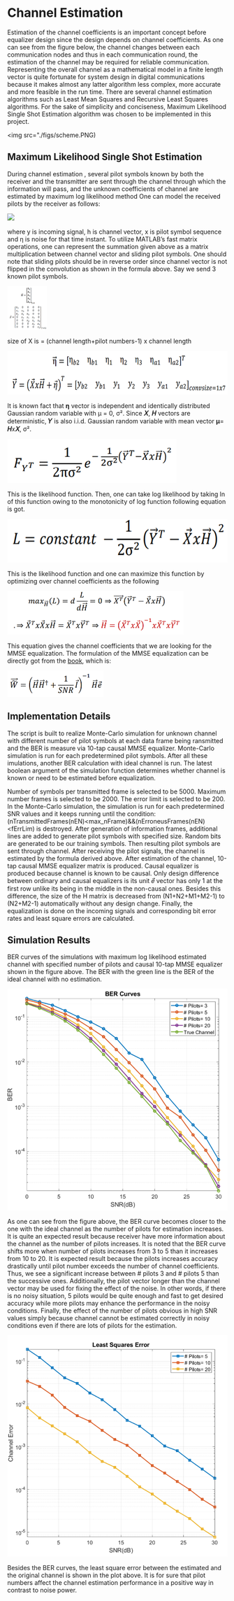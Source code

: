 # Channel Estimation
Estimation of the channel coefficients is an important concept before equalizer design since the design depends on channel coefficients. As one can see from the figure below, the channel changes between each communication nodes and thus in each communication round, the estimation of the channel may be required for reliable communication. Representing the overall channel as a mathematical model in a finite length vector is quite fortunate for system design in digital communications because it makes almost any latter algorithm less complex, more accurate and more feasible in the run time. There are several channel estimation algorithms such as Least Mean Squares and Recursive Least Squares algorithms. For the sake of simplicity and conciseness, Maximum Likelihood Single Shot Estimation algorithm was chosen to be implemented in this project.

<img src="./figs/scheme.PNG)

## Maximum Likelihood Single Shot Estimation
During channel estimation , several pilot symbols known by both the receiver and the transmitter are sent through the channel through which the information will pass, and the unknown coefficients of channel are estimated by maximum log likelihood method
One can model the received pilots by the receiver as follows:

<img src="./figs/eqn1.PNG" height="100">

where y is incoming signal, h is channel vector, x is pilot symbol sequence and η is noise for that time instant. To utilize MATLAB’s fast matrix operations, one can represent the summation given above as a matrix multiplication between channel vector and sliding pilot symbols. One should note that sliding pilots should be in reverse order since channel vector is not flipped in the convolution as shown in the formula above. Say we send 3 known pilot symbols.

<img src="./figs/eqn2.PNG" height="100">

size of X is = (channel length+pilot numbers-1) x channel length

<img src="./figs/eqn3.PNG" height="100">

It is known fact that **η** vector is independent and identically distributed Gaussian random variable with μ = 0, σ². Since **𝑋**, **𝐻** vectors are deterministic, **𝑌** is also i.i.d. Gaussian random variable with mean vector **μ**= **𝐻**𝑥**𝑋**, σ².

<img src="./figs/eqn4.PNG" height="100">

This is the likelihood function. Then, one can take log likelihood by taking ln of this function owing to the monotonicity of log function following equation is got.

<img src="./figs/eqn5.PNG" height="100">

This is the likelihood function and one can maximize this function by optimizing over channel coefficients as the following

<img src="./figs/eqn6.PNG" height="100">

This equation gives the channel coefficients that we are looking for the MMSE equalization. The formulation of the MMSE equalization can be directly got from the [book](https://books.google.com/books/about/Digital_Communications.html?id=HroiQAAACAAJ#:~:text=Digital%20Communications%20is%20a%20classic,depth%20to%20cover%20two%20semesters.), which is:

<img src="./figs/eqn7.PNG" height="60">

## Implementation Details

The script is  built to realize Monte-Carlo simulation for unknown channel with different number of pilot symbols at each data frame being ransmitted and the BER is measure via 10-tap causal MMSE equalizer. Monte-Carlo simulation is run for each predetermined pilot symbols. After all these imulations, another BER calculation with ideal channel is run. The latest boolean argument of the simulation function determines whether channel is 
known or need to be estimated before equalization.

Number of symbols per transmitted frame is selected to be 5000. Maximum number frames is selected to be 2000. The error limit is selected to be 200. In the Monte-Carlo simulation, the simulation is run for each predetermined SNR 
values and it keeps running until the condition:
(nTransmittedFrames(nEN)<max_nFrame)&&(nErroneusFrames(nEN)<fErrLim) 
is destroyed. After generation of information frames, additional lines are added to generate pilot symbols with specified size. Random bits are generated to be our training symbols. Then resulting pilot symbols are sent
through channel. After receiving the pilot signals, the channel is estimated by the formula derived above. After estimation of the channel, 10-tap causal MMSE equalizer matrix is produced. Causal equalizer is produced because channel is known to be causal. Only design difference between ordinary and causal equalizers is its unit 𝑒⃗ vector has only 1 at the first row unlike its being in the middle in the non-causal ones. Besides this difference, the size of the H matrix is decreased from (N1+N2+M1+M2-1) to (N2+M2-1) automatically without any design change. Finally, the equalization is done on the incoming signals and corresponding bit error rates and least square errors are calculated.

## Simulation Results

BER curves of the simulations with maximum log likelihood estimated channel with specified number of pilots and causal 10-tap MMSE equalizer shown in the figure above. The BER with the green line is the BER of the ideal channel with no estimation. 

![](./figs/result1.PNG)

As one can see from the figure above, the BER curve becomes closer to the one with the ideal channel as the number of pilots for estimation increases. It is quite an expected result because receiver have more information about the channel as the number of pilots increases. It is noted that the BER curve shifts more when number of pilots increases from 3 to 5 than it increases from 10 to 20. It is expected result because the pilots increases accuracy drastically until pilot number exceeds the number of channel coefficients. Thus, we see a significant increase between # pilots 3 and # pilots 5 than the successive ones. Additionally, the pilot vector longer than the channel vector may be used for fixing the effect of the noise. In other words, if there is no noisy situation, 5 pilots would be quite enough and fast to get desired accuracy while more pilots may enhance the performance in the noisy conditions. Finally, the effect of the number of pilots obvious in high SNR values simply because channel cannot be estimated correctly in noisy conditions even if there are lots of pilots for the estimation. 

![](./figs/result2.PNG)

Besides the BER curves, the least square error between the estimated and the original channel is shown in the plot above. It is for sure that pilot numbers affect the channel estimation performance in a positive way in contrast to noise power. 







